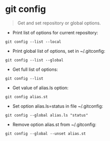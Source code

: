 # git config

> Get and set repository or global options.

- Print list of options for current repository:

`git config --list --local`

- Print global list of options, set in ~/.gitconfig:

`git config --list --global`

- Get full list of options:

`git config --list`

- Get value of alias.ls option:

`git config alias.st`

- Set option alias.ls=status in file ~/.gitconfig:

`git config --global alias.ls "status"`

- Remove option alias.st from ~/.gitconfig:

`git config --global --unset alias.st`
